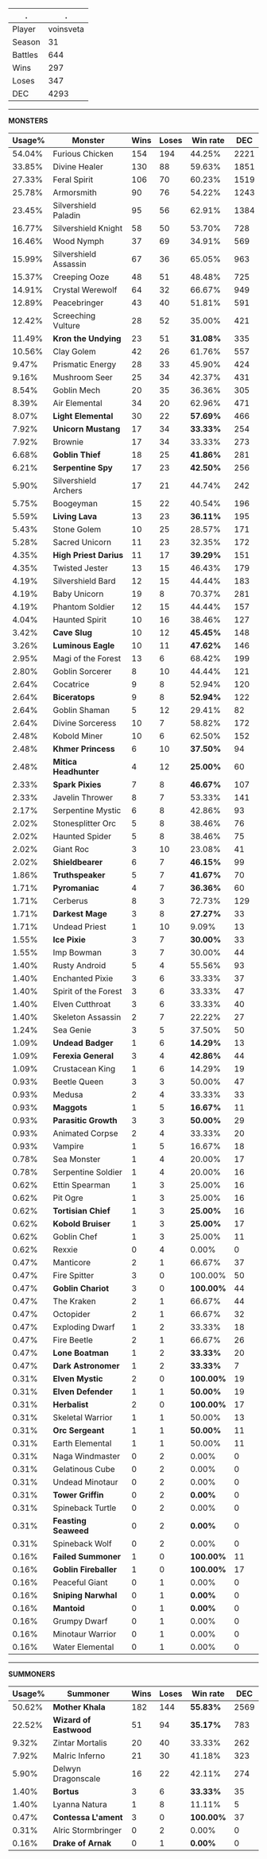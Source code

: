 .|.
|-|-
Player|voinsveta
Season|31
Battles|644
Wins|297
Loses|347
DEC|4293

---
**MONSTERS**

Usage%|Monster|Wins|Loses|Win rate|DEC|
-|-|-|-|-|-|
54.04%|Furious Chicken|154|194|44.25%|2221|
33.85%|Divine Healer|130|88|59.63%|1851|
27.33%|Feral Spirit|106|70|60.23%|1519|
25.78%|Armorsmith|90|76|54.22%|1243|
23.45%|Silvershield Paladin|95|56|62.91%|1384|
16.77%|Silvershield Knight|58|50|53.70%|728|
16.46%|Wood Nymph|37|69|34.91%|569|
15.99%|Silvershield Assassin|67|36|65.05%|963|
15.37%|Creeping Ooze|48|51|48.48%|725|
14.91%|Crystal Werewolf|64|32|66.67%|949|
12.89%|Peacebringer|43|40|51.81%|591|
12.42%|Screeching Vulture|28|52|35.00%|421|
11.49%|**Kron the Undying**|23|51|**31.08%**|335|
10.56%|Clay Golem|42|26|61.76%|557|
9.47%|Prismatic Energy|28|33|45.90%|424|
9.16%|Mushroom Seer|25|34|42.37%|431|
8.54%|Goblin Mech|20|35|36.36%|305|
8.39%|Air Elemental|34|20|62.96%|471|
8.07%|**Light Elemental**|30|22|**57.69%**|466|
7.92%|**Unicorn Mustang**|17|34|**33.33%**|254|
7.92%|Brownie|17|34|33.33%|273|
6.68%|**Goblin Thief**|18|25|**41.86%**|281|
6.21%|**Serpentine Spy**|17|23|**42.50%**|256|
5.90%|Silvershield Archers|17|21|44.74%|242|
5.75%|Boogeyman|15|22|40.54%|196|
5.59%|**Living Lava**|13|23|**36.11%**|195|
5.43%|Stone Golem|10|25|28.57%|171|
5.28%|Sacred Unicorn|11|23|32.35%|172|
4.35%|**High Priest Darius**|11|17|**39.29%**|151|
4.35%|Twisted Jester|13|15|46.43%|179|
4.19%|Silvershield Bard|12|15|44.44%|183|
4.19%|Baby Unicorn|19|8|70.37%|281|
4.19%|Phantom Soldier|12|15|44.44%|157|
4.04%|Haunted Spirit|10|16|38.46%|127|
3.42%|**Cave Slug**|10|12|**45.45%**|148|
3.26%|**Luminous Eagle**|10|11|**47.62%**|146|
2.95%|Magi of the Forest|13|6|68.42%|199|
2.80%|Goblin Sorcerer|8|10|44.44%|121|
2.64%|Cocatrice|9|8|52.94%|120|
2.64%|**Biceratops**|9|8|**52.94%**|122|
2.64%|Goblin Shaman|5|12|29.41%|82|
2.64%|Divine Sorceress|10|7|58.82%|172|
2.48%|Kobold Miner|10|6|62.50%|152|
2.48%|**Khmer Princess**|6|10|**37.50%**|94|
2.48%|**Mitica Headhunter**|4|12|**25.00%**|60|
2.33%|**Spark Pixies**|7|8|**46.67%**|107|
2.33%|Javelin Thrower|8|7|53.33%|141|
2.17%|Serpentine Mystic|6|8|42.86%|93|
2.02%|Stonesplitter Orc|5|8|38.46%|76|
2.02%|Haunted Spider|5|8|38.46%|75|
2.02%|Giant Roc|3|10|23.08%|41|
2.02%|**Shieldbearer**|6|7|**46.15%**|99|
1.86%|**Truthspeaker**|5|7|**41.67%**|70|
1.71%|**Pyromaniac**|4|7|**36.36%**|60|
1.71%|Cerberus|8|3|72.73%|129|
1.71%|**Darkest Mage**|3|8|**27.27%**|33|
1.71%|Undead Priest|1|10|9.09%|13|
1.55%|**Ice Pixie**|3|7|**30.00%**|33|
1.55%|Imp Bowman|3|7|30.00%|44|
1.40%|Rusty Android|5|4|55.56%|93|
1.40%|Enchanted Pixie|3|6|33.33%|37|
1.40%|Spirit of the Forest|3|6|33.33%|47|
1.40%|Elven Cutthroat|3|6|33.33%|40|
1.40%|Skeleton Assassin|2|7|22.22%|27|
1.24%|Sea Genie|3|5|37.50%|50|
1.09%|**Undead Badger**|1|6|**14.29%**|13|
1.09%|**Ferexia General**|3|4|**42.86%**|44|
1.09%|Crustacean King|1|6|14.29%|19|
0.93%|Beetle Queen|3|3|50.00%|47|
0.93%|Medusa|2|4|33.33%|33|
0.93%|**Maggots**|1|5|**16.67%**|11|
0.93%|**Parasitic Growth**|3|3|**50.00%**|29|
0.93%|Animated Corpse|2|4|33.33%|20|
0.93%|Vampire|1|5|16.67%|18|
0.78%|Sea Monster|1|4|20.00%|17|
0.78%|Serpentine Soldier|1|4|20.00%|16|
0.62%|Ettin Spearman|1|3|25.00%|16|
0.62%|Pit Ogre|1|3|25.00%|16|
0.62%|**Tortisian Chief**|1|3|**25.00%**|16|
0.62%|**Kobold Bruiser**|1|3|**25.00%**|17|
0.62%|Goblin Chef|1|3|25.00%|11|
0.62%|Rexxie|0|4|0.00%|0|
0.47%|Manticore|2|1|66.67%|37|
0.47%|Fire Spitter|3|0|100.00%|50|
0.47%|**Goblin Chariot**|3|0|**100.00%**|44|
0.47%|The Kraken|2|1|66.67%|44|
0.47%|Octopider|2|1|66.67%|32|
0.47%|Exploding Dwarf|1|2|33.33%|18|
0.47%|Fire Beetle|2|1|66.67%|26|
0.47%|**Lone Boatman**|1|2|**33.33%**|20|
0.47%|**Dark Astronomer**|1|2|**33.33%**|7|
0.31%|**Elven Mystic**|2|0|**100.00%**|19|
0.31%|**Elven Defender**|1|1|**50.00%**|19|
0.31%|**Herbalist**|2|0|**100.00%**|17|
0.31%|Skeletal Warrior|1|1|50.00%|13|
0.31%|**Orc Sergeant**|1|1|**50.00%**|11|
0.31%|Earth Elemental|1|1|50.00%|11|
0.31%|Naga Windmaster|0|2|0.00%|0|
0.31%|Gelatinous Cube|0|2|0.00%|0|
0.31%|Undead Minotaur|0|2|0.00%|0|
0.31%|**Tower Griffin**|0|2|**0.00%**|0|
0.31%|Spineback Turtle|0|2|0.00%|0|
0.31%|**Feasting Seaweed**|0|2|**0.00%**|0|
0.31%|Spineback Wolf|0|2|0.00%|0|
0.16%|**Failed Summoner**|1|0|**100.00%**|11|
0.16%|**Goblin Fireballer**|1|0|**100.00%**|17|
0.16%|Peaceful Giant|0|1|0.00%|0|
0.16%|**Sniping Narwhal**|0|1|**0.00%**|0|
0.16%|**Mantoid**|0|1|**0.00%**|0|
0.16%|Grumpy Dwarf|0|1|0.00%|0|
0.16%|Minotaur Warrior|0|1|0.00%|0|
0.16%|Water Elemental|0|1|0.00%|0|

---
**SUMMONERS**

Usage%|Summoner|Wins|Loses|Win rate|DEC|
-|-|-|-|-|-|
50.62%|**Mother Khala**|182|144|**55.83%**|2569|
22.52%|**Wizard of Eastwood**|51|94|**35.17%**|783|
9.32%|Zintar Mortalis|20|40|33.33%|262|
7.92%|Malric Inferno|21|30|41.18%|323|
5.90%|Delwyn Dragonscale|16|22|42.11%|274|
1.40%|**Bortus**|3|6|**33.33%**|35|
1.40%|Lyanna Natura|1|8|11.11%|5|
0.47%|**Contessa L'ament**|3|0|**100.00%**|37|
0.31%|Alric Stormbringer|0|2|0.00%|0|
0.16%|**Drake of Arnak**|0|1|**0.00%**|0|
